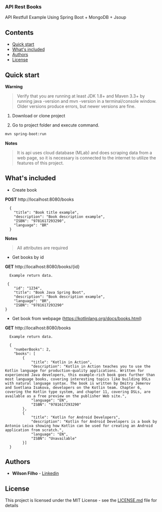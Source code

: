 
<h3>API Rest Books</h3>

<p>API Restfull Example Using Spring Boot + MongoDB + Jsoup</p>

## Contents

- [Quick start](#quick-start)
- [What's included](#whats-included)
- [Authors](#authors)
- [License](#license)

## Quick start

**Warning**

> Verify that you are running at least JDK 1.8+ and Maven 3.3+ by running java -version and mvn -version in a terminal/console window. Older versions produce errors, but newer versions are fine.

1. Download or clone project

2. Go to project folder and execute command.
 ```bash
 mvn spring-boot:run
 ```
 
 **Notes**
 > It is api uses cloud database (MLab) and does scraping data from a web page, so it is necessary is connected to the internet to utilize the features of this project.


## What's included

* Create book

**POST** http://localhost:8080/books
```
  {
    "title": "Book title example",
    "description": "Book description example",
    "ISBN": "9781617293290",
    "language": "BR"
  }
```

**Notes**
> All attributes are required

* Get books by id

**GET** http://localhost:8080/books/{id}

```
  Example return data.
  
 {
    "id": "1234",
    "title": "Book Java Spring Boot",
    "description": "Book description example",
    "language": "BR",
    "ISBN": "9781617293290"
}
```

* Get book from webpage (https://kotlinlang.org/docs/books.html)

**GET** http://localhost:8080/books

```
  Example return data.
  
  {
    "numberBooks": 2,
    "books": [
        {
            "title": "Kotlin in Action",
            "description": "Kotlin in Action teaches you to use the Kotlin language for production-quality applications. Written for experienced Java developers, this example-rich book goes further than most language books, covering interesting topics like building DSLs with natural language syntax. The book is written by Dmitry Jemerov and Svetlana Isakova, developers on the Kotlin team. Chapter 6, covering the Kotlin type system, and chapter 11, covering DSLs, are available as a free preview on the publisher Web site.",
            "language": "EN",
            "ISBN": "9781617293290"
        },
        {
            "title": "Kotlin for Android Developers",
            "description": "Kotlin for Android Developers is a book by Antonio Leiva showing how Kotlin can be used for creating an Android application from scratch.",
            "language": "EN",
            "ISBN": "Unavailable"
        }]
  }
```

## Authors

* **Wilson Filho**  - [Linkedin](https://www.linkedin.com/in/wilson-filho-4424b5bb)

## License

This project is licensed under the MIT License - see the [LICENSE.md](LICENSE.md) file for details

